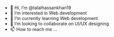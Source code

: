 - 👋 Hi, I’m @talalhassankhan19
- 👀 I’m interested in Web development 
- 🌱 I’m currently learning Web development 
- 💞️ I’m looking to collaborate on UI/UX designing 
- 📫 How to reach me ...

<!---
talalhassankhan19/talalhassankhan19 is a ✨ special ✨ repository because its `README.md` (this file) appears on your GitHub profile.
You can click the Preview link to take a look at your changes.
--->

